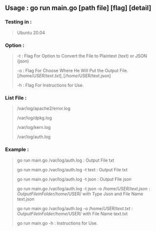 ## Usage : go run main.go [path file] [flag] [detail]
### Testing in :
> Ubuntu 20.04

### Option :
> -t          :           Flag For Option to Convert the File to Plaintext (text) or JSON (json)
> 
> -o          :          Flag For Choose Where He Will Put the Output File. [/home/$USER/text.txt], [/home/$USER/text.json]
> 
> -h          :           Flag For Instructions for Use.
>

### List File :
> /var/log/apache2/error.log
> 
> /var/log/dpkg.log
> 
> /var/log/kern.log
> 
> /var/log/auth.log

### Example :
> go run main.go /var/log/auth.log                                     :  Output File txt
> 
> go run main.go /var/log/auth.log -t text                             :  Output File txt
> 
> go run main.go /var/log/auth.log -t json                             :  Output File json
> 
> go run main.go /var/log/auth.log -t json -o /home/$USER/text.json    :  Output File in Folder /home/$USER/ with Type Json and File Name text.json
> 
> go run main.go /var/log/auth.log -o /home/$USER/text.txt             :  Output File In Folder /home/$USER/ with File Name text.txt
> 
> go run main.go -h                 : Instructions for Use.